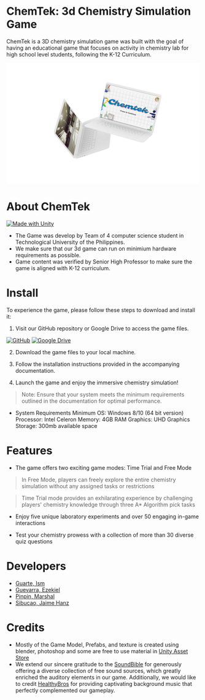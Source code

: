 # ChemTek: 3d Chemistry Simulation Game
ChemTek is a 3D chemistry simulation game was built with the goal of having an educational game that focuses on activity in chemistry lab for high school level students, following the K-12 Curriculum. 

![Image here](https://github.com/jaimehanz/ChemTek/blob/main/mockup.png)

# About ChemTek

[![Made with Unity](https://img.shields.io/badge/Made%20with-Unity-57b9d3.svg?style=flat&logo=unity)](https://unity3d.com)
* The Game was develop by Team of 4 computer science student in Technological University of the Philippines.
* We make sure that our 3d game can run on minimium hardware requirements as possible.
* Game content was verified by Senior High Professor to make sure the game is aligned with K-12 curriculum.

# Install
To experience the game, please follow these steps to download and install it:

1. Visit our GitHub repository or Google Drive to access the game files.

[![GitHub](https://img.shields.io/badge/github-%23121011.svg?style=for-the-badge&logo=github&logoColor=white)](https://github.com/jaimehanz/ChemTek/)
[![Google Drive](https://img.shields.io/badge/Google%20Drive-4285F4?style=for-the-badge&logo=googledrive&logoColor=white)](https://drive.google.com/file/d/13X-d1uvxXo0RW__6xb2w6XogWFD4NicO/view)

2. Download the game files to your local machine.

3. Follow the installation instructions provided in the accompanying documentation.
 
4. Launch the game and enjoy the immersive chemistry simulation!

>Note: Ensure that your system meets the minimum requirements outlined in the documentation for optimal performance.
* System Requirements
Minimum
OS: Windows 8/10 (64 bit version)
Processor: Intel Celeron
Memory: 4GB RAM
Graphics: UHD Graphics
Storage: 300mb available space

# Features
* The game offers two exciting game modes: Time Trial and Free Mode

> In Free Mode, players can freely explore the entire chemistry simulation without any assigned tasks or restrictions

> Time Trial mode provides an exhilarating experience by challenging players' chemistry knowledge through three A* Algorithm pick tasks

* Enjoy five unique laboratory experiments and over 50 engaging in-game interactions

* Test your chemistry prowess with a collection of more than 30 diverse quiz questions

# Developers
* [Guarte, Ism](https://github.com/LearningNooooob)
* [Guevarra, Ezekiel](https://github.com/zekguevarra)
* [Pinpin, Marshal](https://github.com/OfficialMisuki)
* [Sibucao, Jaime Hanz](https://github.com/jaimehanz)

# Credits
* Mostly of the Game Model, Prefabs, and texture is created using blender, photoshop and some are free to use material in [Unity Asset Store](https://assetstore.unity.com/)
* We extend our sincere gratitude to the [SoundBible](https://soundbible.com/) for generously offering a diverse collection of free sound sources, which greatly enriched the auditory elements in our game. Additionally, we would like to credit [HealthyBros](https://www.youtube.com/@HeatleyBros) for providing captivating background music that perfectly complemented our gameplay.
